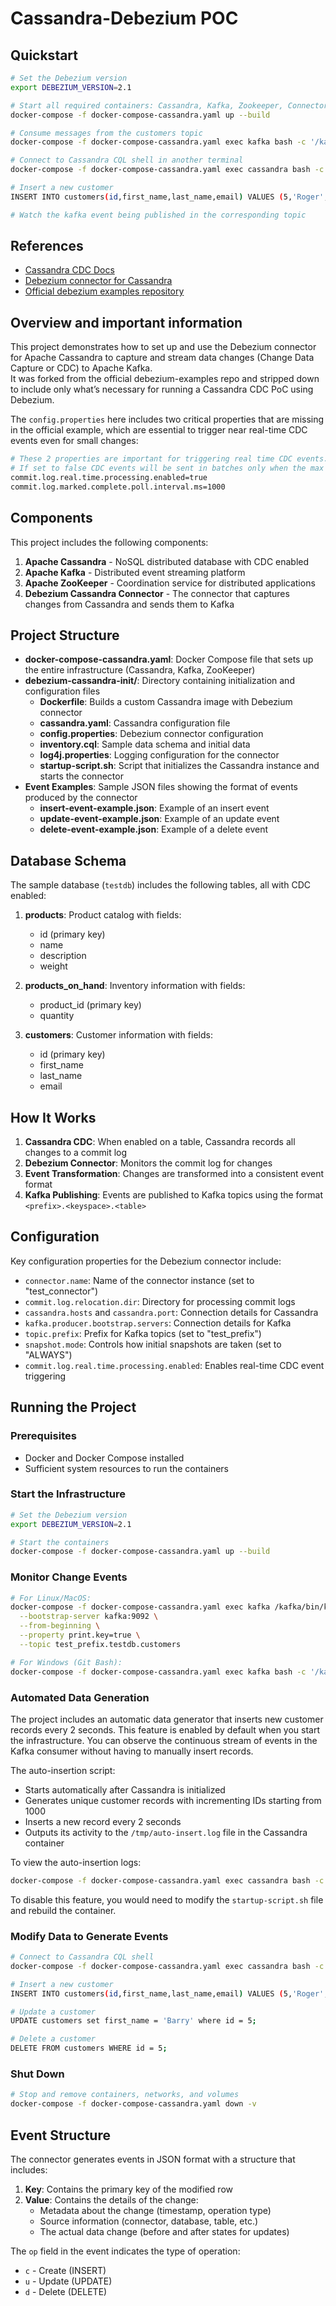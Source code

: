 # Cassandra-Debezium POC

## Quickstart
```bash
# Set the Debezium version
export DEBEZIUM_VERSION=2.1

# Start all required containers: Cassandra, Kafka, Zookeeper, Connector
docker-compose -f docker-compose-cassandra.yaml up --build

# Consume messages from the customers topic
docker-compose -f docker-compose-cassandra.yaml exec kafka bash -c '/kafka/bin/kafka-console-consumer.sh --bootstrap-server kafka:9092 --from-beginning --property print.key=true --topic test_prefix.testdb.customers'

# Connect to Cassandra CQL shell in another terminal
docker-compose -f docker-compose-cassandra.yaml exec cassandra bash -c 'cqlsh --keyspace=testdb'

# Insert a new customer
INSERT INTO customers(id,first_name,last_name,email) VALUES (5,'Roger','Poor','roger@poor.com');

# Watch the kafka event being published in the corresponding topic
```

## References 
- [Cassandra CDC Docs](https://cassandra.apache.org/doc/latest/cassandra/managing/operating/cdc.html)
- [Debezium connector for Cassandra](https://debezium.io/documentation/reference/stable/connectors/cassandra.html)
- [Official debezium examples repository](https://github.com/debezium/debezium-examples/blob/main/tutorial/README.md#using-cassandra)

## Overview and important information

This project demonstrates how to set up and use the Debezium connector for Apache Cassandra to capture and stream data changes (Change Data Capture or CDC) to Apache Kafka. <br>
It was forked from the official debezium-examples repo and stripped down to include only what’s necessary for running a Cassandra CDC PoC using Debezium.

The `config.properties` here includes two critical properties that are missing in the official example, which are essential to trigger near real-time CDC events even for small changes:

```bash
# These 2 properties are important for triggering real time CDC events.
# If set to false CDC events will be sent in batches only when the max batch size is reached.
commit.log.real.time.processing.enabled=true
commit.log.marked.complete.poll.interval.ms=1000
```

## Components

This project includes the following components:

1. **Apache Cassandra** - NoSQL distributed database with CDC enabled
2. **Apache Kafka** - Distributed event streaming platform
3. **Apache ZooKeeper** - Coordination service for distributed applications
4. **Debezium Cassandra Connector** - The connector that captures changes from Cassandra and sends them to Kafka

## Project Structure

- **docker-compose-cassandra.yaml**: Docker Compose file that sets up the entire infrastructure (Cassandra, Kafka, ZooKeeper)
- **debezium-cassandra-init/**: Directory containing initialization and configuration files
  - **Dockerfile**: Builds a custom Cassandra image with Debezium connector
  - **cassandra.yaml**: Cassandra configuration file
  - **config.properties**: Debezium connector configuration
  - **inventory.cql**: Sample data schema and initial data
  - **log4j.properties**: Logging configuration for the connector
  - **startup-script.sh**: Script that initializes the Cassandra instance and starts the connector
- **Event Examples**: Sample JSON files showing the format of events produced by the connector
  - **insert-event-example.json**: Example of an insert event
  - **update-event-example.json**: Example of an update event
  - **delete-event-example.json**: Example of a delete event

## Database Schema

The sample database (`testdb`) includes the following tables, all with CDC enabled:

1. **products**: Product catalog with fields:
   - id (primary key)
   - name
   - description
   - weight

2. **products_on_hand**: Inventory information with fields:
   - product_id (primary key)
   - quantity

3. **customers**: Customer information with fields:
   - id (primary key)
   - first_name
   - last_name
   - email

## How It Works

1. **Cassandra CDC**: When enabled on a table, Cassandra records all changes to a commit log
2. **Debezium Connector**: Monitors the commit log for changes
3. **Event Transformation**: Changes are transformed into a consistent event format
4. **Kafka Publishing**: Events are published to Kafka topics using the format `<prefix>.<keyspace>.<table>`

## Configuration

Key configuration properties for the Debezium connector include:

- `connector.name`: Name of the connector instance (set to "test_connector")
- `commit.log.relocation.dir`: Directory for processing commit logs
- `cassandra.hosts` and `cassandra.port`: Connection details for Cassandra
- `kafka.producer.bootstrap.servers`: Connection details for Kafka
- `topic.prefix`: Prefix for Kafka topics (set to "test_prefix")
- `snapshot.mode`: Controls how initial snapshots are taken (set to "ALWAYS")
- `commit.log.real.time.processing.enabled`: Enables real-time CDC event triggering

## Running the Project

### Prerequisites

- Docker and Docker Compose installed
- Sufficient system resources to run the containers

### Start the Infrastructure

```bash
# Set the Debezium version
export DEBEZIUM_VERSION=2.1

# Start the containers
docker-compose -f docker-compose-cassandra.yaml up --build
```

### Monitor Change Events

```bash
# For Linux/MacOS:
docker-compose -f docker-compose-cassandra.yaml exec kafka /kafka/bin/kafka-console-consumer.sh \
  --bootstrap-server kafka:9092 \
  --from-beginning \
  --property print.key=true \
  --topic test_prefix.testdb.customers

# For Windows (Git Bash):
docker-compose -f docker-compose-cassandra.yaml exec kafka bash -c '/kafka/bin/kafka-console-consumer.sh --bootstrap-server kafka:9092 --from-beginning --property print.key=true --topic test_prefix.testdb.customers'
```

### Automated Data Generation

The project includes an automatic data generator that inserts new customer records every 2 seconds. This feature is enabled by default when you start the infrastructure. You can observe the continuous stream of events in the Kafka consumer without having to manually insert records.

The auto-insertion script:
- Starts automatically after Cassandra is initialized
- Generates unique customer records with incrementing IDs starting from 1000
- Inserts a new record every 2 seconds
- Outputs its activity to the `/tmp/auto-insert.log` file in the Cassandra container

To view the auto-insertion logs:
```bash
docker-compose -f docker-compose-cassandra.yaml exec cassandra bash -c 'tail -f /tmp/auto-insert.log'
```

To disable this feature, you would need to modify the `startup-script.sh` file and rebuild the container.

### Modify Data to Generate Events

```bash
# Connect to Cassandra CQL shell
docker-compose -f docker-compose-cassandra.yaml exec cassandra bash -c 'cqlsh --keyspace=testdb'

# Insert a new customer
INSERT INTO customers(id,first_name,last_name,email) VALUES (5,'Roger','Poor','roger@poor.com');

# Update a customer
UPDATE customers set first_name = 'Barry' where id = 5;

# Delete a customer
DELETE FROM customers WHERE id = 5;
```

### Shut Down

```bash
# Stop and remove containers, networks, and volumes
docker-compose -f docker-compose-cassandra.yaml down -v
```

## Event Structure

The connector generates events in JSON format with a structure that includes:

1. **Key**: Contains the primary key of the modified row
2. **Value**: Contains the details of the change:
   - Metadata about the change (timestamp, operation type)
   - Source information (connector, database, table, etc.)
   - The actual data change (before and after states for updates)

The `op` field in the event indicates the type of operation:
- `c` - Create (INSERT)
- `u` - Update (UPDATE)
- `d` - Delete (DELETE)
